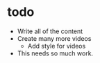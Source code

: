 # todo
- Write all of the content
- Create many more videos
    + Add style for videos
- This needs so much work.